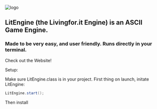 ![logo](https://i.imgur.com/jFBC4nP.png)

## LitEngine (the Livingfor.it Engine) is an ASCII Game Engine.

### Made to be very easy, and user friendly. Runs directly in your terminal.

Check out the Website!

Setup:

Make sure LitEngine.class is in your project.
First thing on launch, initate LitEngine:

```java
LitEngine.start();
```

Then install

